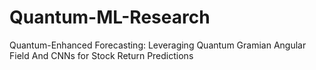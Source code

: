 # Quantum-ML-Research
Quantum-Enhanced Forecasting: Leveraging Quantum Gramian Angular Field And CNNs for Stock Return Predictions

